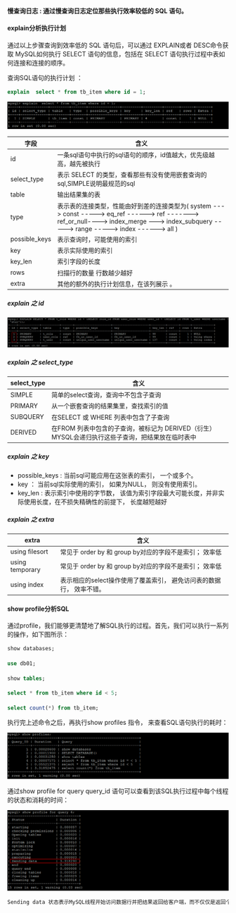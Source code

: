 #### 慢查询日志 : 通过慢查询日志定位那些执行效率较低的 SQL 语句。

#### explain分析执行计划

通过以上步骤查询到效率低的 SQL 语句后，可以通过 EXPLAIN或者 DESC命令获取 MySQL如何执行 SELECT 语句的信息，包括在 SELECT 语句执行过程中表如何连接和连接的顺序。

查询SQL语句的执行计划 ： 

```sql
explain  select * from tb_item where id = 1;
```

![1552487489859](./img/1552487489859.png)  

| 字段          | 含义                                                         |
| ------------- | ------------------------------------------------------------ |
| id            | 一条sql语句中执行的sql语句的顺序，id值越大，优先级越高，越先被执行 |
| select_type   | 表示 SELECT 的类型，查看那些有没有使用嵌套查询的sql,SIMPLE说明最规范的sql |
| table         | 输出结果集的表                                               |
| type          | 表示表的连接类型，性能由好到差的连接类型为( system  --->  const  ----->  eq_ref  ------>  ref  ------->  ref_or_null---->  index_merge  --->  index_subquery  ----->  range  ----->  index  ------> all ) |
| possible_keys | 表示查询时，可能使用的索引                                   |
| key           | 表示实际使用的索引                                           |
| key_len       | 索引字段的长度                                               |
| rows          | 扫描行的数量 行数越少越好                                    |
| extra         | 其他的额外的执行计划信息，在该列展示 。                      |

##### explain 之 id

![1556103009534](./img/1556103009534.png) 

##### explain 之 select_type

| select_type | 含义                                                         |
| ----------- | ------------------------------------------------------------ |
| SIMPLE      | 简单的select查询，查询中不包含子查询                         |
| PRIMARY     | 从一个嵌套查询的结果集里，查找索引的值                       |
| SUBQUERY    | 在SELECT 或 WHERE 列表中包含了子查询                         |
| DERIVED     | 在FROM 列表中包含的子查询，被标记为 DERIVED（衍生） MYSQL会递归执行这些子查询，把结果放在临时表中 |

##### explain 之  key

+ possible_keys : 当前sql可能应用在这张表的索引， 一个或多个。 
+ key ： 当前sql实际使用的索引， 如果为NULL， 则没有使用索引。
+ key_len : 表示索引中使用的字节数， 该值为索引字段最大可能长度，并非实际使用长度，在不损失精确性的前提下， 长度越短越好 

##### explain 之 extra

| extra            | 含义                                                         |
| ---------------- | ------------------------------------------------------------ |
| using  filesort  | 常见于 order by 和 group by对应的字段不是索引； 效率低       |
| using  temporary | 常见于 order by 和 group by对应的字段不是索引； 效率低       |
| using  index     | 表示相应的select操作使用了覆盖索引， 避免访问表的数据行， 效率不错。 |

#### show profile分析SQL

通过profile，我们能够更清楚地了解SQL执行的过程。首先，我们可以执行一系列的操作，如下图所示：

```sql
show databases;

use db01;

show tables;

select * from tb_item where id < 5;

select count(*) from tb_item;
```

执行完上述命令之后，再执行show profiles 指令， 来查看SQL语句执行的耗时：

![1552489017940](./img/1552489017940.png)  

通过show  profile for  query  query_id 语句可以查看到该SQL执行过程中每个线程的状态和消耗的时间：

![1552489053763](./img/1552489053763.png) 

```tex
Sending data 状态表示MySQL线程开始访问数据行并把结果返回给客户端，而不仅仅是返回个客户端。由于在Sending data状态下，MySQL线程往往需要做大量的磁盘读取操作，所以经常是整各查询中耗时最长的状态。
```

